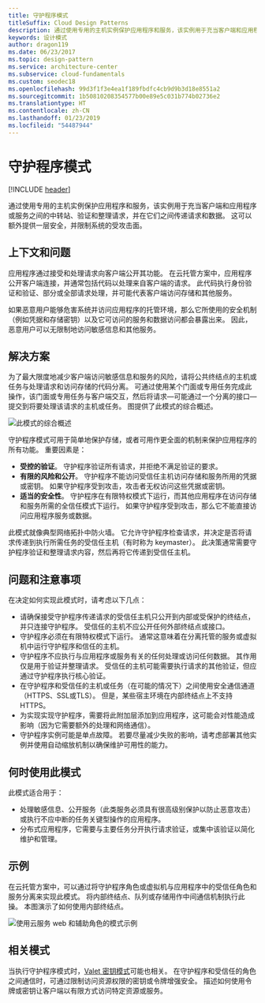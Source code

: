 ```yaml
---
title: 守护程序模式
titleSuffix: Cloud Design Patterns
description: 通过使用专用的主机实例保护应用程序和服务，该实例用于充当客户端和应用程序或服务之间的中转站、验证和整理请求，并在它们之间传递请求和数据。
keywords: 设计模式
author: dragon119
ms.date: 06/23/2017
ms.topic: design-pattern
ms.service: architecture-center
ms.subservice: cloud-fundamentals
ms.custom: seodec18
ms.openlocfilehash: 99d3f1f3e4ea1f189fbdfc4cb9d9b3d18e8551a2
ms.sourcegitcommit: 1b50810208354577b00e89e5c031b774b02736e2
ms.translationtype: HT
ms.contentlocale: zh-CN
ms.lasthandoff: 01/23/2019
ms.locfileid: "54487944"
---
```

# <a name="gatekeeper-pattern"></a>守护程序模式

[!INCLUDE [header](../_includes/header.md)]

通过使用专用的主机实例保护应用程序和服务，该实例用于充当客户端和应用程序或服务之间的中转站、验证和整理请求，并在它们之间传递请求和数据。 这可以额外提供一层安全，并限制系统的受攻击面。

## <a name="context-and-problem"></a>上下文和问题

应用程序通过接受和处理请求向客户端公开其功能。 在云托管方案中，应用程序公开客户端连接，并通常包括代码以处理来自客户端的请求。 此代码执行身份验证和验证、部分或全部请求处理，并可能代表客户端访问存储和其他服务。

如果恶意用户能够危害系统并访问应用程序的托管环境，那么它所使用的安全机制（例如凭据和存储密钥）以及它可访问的服务和数据访问都会暴露出来。 因此，恶意用户可以无限制地访问敏感信息和其他服务。

## <a name="solution"></a>解决方案

为了最大限度地减少客户端访问敏感信息和服务的风险，请将公共终结点的主机或任务与处理请求和访问存储的代码分离。 可通过使用某个门面或专用任务完成此操作，该门面或专用任务与客户端交互，然后将请求&mdash;可能通过一个分离的接口&mdash;提交到将要处理该请求的主机或任务。 图提供了此模式的综合概述。

![此模式的综合概述](./_images/gatekeeper-diagram.png)

守护程序模式可用于简单地保护存储，或者可用作更全面的机制来保护应用程序的所有功能。 重要因素是：

- **受控的验证**。 守护程序验证所有请求，并拒绝不满足验证的要求。
- **有限的风险和公开**。 守护程序不能访问受信任主机访问存储和服务所用的凭据或密钥。 如果守护程序受到攻击，攻击者无权访问这些凭据或密钥。
- **适当的安全性**。 守护程序在有限特权模式下运行，而其他应用程序在访问存储和服务所需的全信任模式下运行。 如果守护程序受到攻击，那么它不能直接访问应用程序服务或数据。

此模式就像典型网络拓扑中防火墙。 它允许守护程序检查请求，并决定是否将请求传递到执行所需任务的受信任主机（有时称为 keymaster）。 此决策通常需要守护程序验证和整理请求内容，然后再将它传递到受信任主机。

## <a name="issues-and-considerations"></a>问题和注意事项

在决定如何实现此模式时，请考虑以下几点：

- 请确保接受守护程序传递请求的受信任主机只公开到内部或受保护的终结点，并只连接守护程序。 受信任的主机不应公开任何外部终结点或接口。
- 守护程序必须在有限特权模式下运行。 通常这意味着在分离托管的服务或虚拟机中运行守护程序和信任的主机。
- 守护程序不应执行与应用程序或服务有关的任何处理或访问任何数据。 其作用仅是用于验证并整理请求。 受信任的主机可能需要执行请求的其他验证，但应通过守护程序执行核心验证。
- 在守护程序和受信任的主机或任务（在可能的情况下）之间使用安全通信通道（HTTPS、SSL或TLS）。 但是，某些宿主环境在内部终结点上不支持 HTTPS。
- 为实现实现守护程序，需要将此附加层添加到应用程序，这可能会对性能造成影响（因为它需要额外的处理和网络通信）。
- 守护程序实例可能是单点故障。 若要尽量减少失败的影响，请考虑部署其他实例并使用自动缩放机制以确保维护可用性的能力。

## <a name="when-to-use-this-pattern"></a>何时使用此模式

此模式适合用于：

- 处理敏感信息、公开服务（此类服务必须具有很高级别保护以防止恶意攻击）或执行不应中断的任务关键型操作的应用程序。
- 分布式应用程序，它需要与主要任务分开执行请求验证，或集中该验证以简化维护和管理。

## <a name="example"></a>示例

在云托管方案中，可以通过将守护程序角色或虚拟机与应用程序中的受信任角色和服务分离来实现此模式。 将内部终结点、队列或存储用作中间通信机制执行此操。 本图演示了如何使用内部终结点。

![使用云服务 web 和辅助角色的模式示例](./_images/gatekeeper-endpoint.png)

## <a name="related-patterns"></a>相关模式

当执行守护程序模式时，[Valet 密钥模式](./valet-key.md)可能也相关。 在守护程序和受信任的角色之间通信时，可通过限制访问资源权限的密钥或令牌增强安全。 描述如何使用令牌或密钥让客户端以有限方式访问特定资源或服务。
